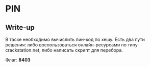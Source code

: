 # PIN

## Write-up

В таске необходимо вычислить пин-код по хешу. Есть два пути решения: либо воспользоваться онлайн-ресурсами по типу crackstation.net, либо написать скрипт для перебора.

Флаг: **8403**

